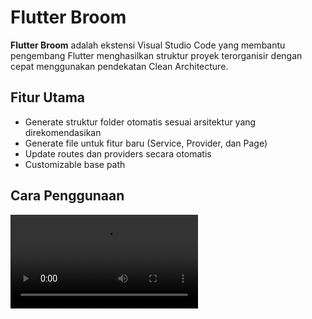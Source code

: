 # Flutter Broom

**Flutter Broom** adalah ekstensi Visual Studio Code yang membantu pengembang Flutter menghasilkan struktur proyek terorganisir dengan cepat menggunakan pendekatan Clean Architecture.

## Fitur Utama

- Generate struktur folder otomatis sesuai arsitektur yang direkomendasikan
- Generate file untuk fitur baru (Service, Provider, dan Page)
- Update routes dan providers secara otomatis
- Customizable base path

## Cara Penggunaan

![Demo Flutter Broom](images/how_to_use.mp4)
